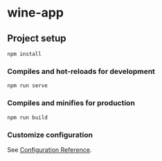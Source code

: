 # wine-app

## Project setup
```
npm install
```

### Compiles and hot-reloads for development
```
npm run serve
```

### Compiles and minifies for production
```
npm run build
```

### Customize configuration
See [Configuration Reference](https://cli.vuejs.org/config/).


<!-- FLAGI SSILKA https://www.flagistrany.ru/gruzija -->
<!-- 
https://ssense.github.io/vue-carousel/
SLIDER -->